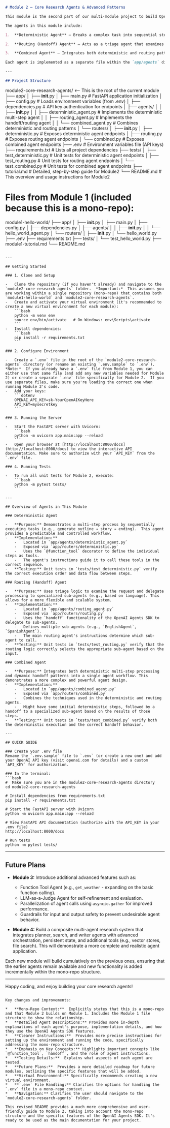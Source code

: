 ```markdown
# Module 2 – Core Research Agents & Advanced Patterns

This module is the second part of our multi-module project to build OpenAI agents using FastAPI and the OpenAI Agents SDK. In this module, we extend the basic "Hello World" agent (from Module 1) to introduce more sophisticated agent patterns. You will learn how to implement agents that perform multi-step deterministic tasks, route requests to specialized sub-agents, and combine these patterns into a unified workflow.  This is a *mono-repo* structure, so this module builds directly upon Module 1.

The agents in this module include:

1.  **Deterministic Agent** – Breaks a complex task into sequential steps (e.g., generate an outline, then a story, then an ending). The agent executes a series of function calls in a predefined order, using the output of one step as the input to the next.  This demonstrates how to create agents that perform tasks requiring a specific, predictable execution path.

2.  **Routing (Handoff) Agent** – Acts as a triage agent that examines the incoming request and delegates it to a specialized sub-agent.  The routing logic can be based on any characteristic of the request, such as the language used, the type of task, or the presence of specific keywords. This agent showcases how to create a flexible system where different agents handle different types of requests. The implementation uses the `handoff` functionality of the OpenAI Agents SDK.

3.  **Combined Agent** – Integrates both deterministic and routing patterns. This agent demonstrates a more complex workflow where the agent might first perform some deterministic steps and then, based on the intermediate results or user input, hand off part of the task to a specialized sub-agent.  This combines the predictability of deterministic execution with the flexibility of dynamic routing.

Each agent is implemented as a separate file within the `app/agents` directory and is exposed via its own FastAPI router in the `app/routers` directory. Unit tests accompany each agent to ensure they work as expected, and are located in the `tests` directory.

---

## Project Structure

```
module2-core-research-agents/  <-- This is the root of the current module
├── app/
│   ├── __init__.py
│   ├── main.py                # FastAPI application initialization
│   ├── config.py              # Loads environment variables (from .env)
│   ├── dependencies.py        # API key authentication for endpoints
│   ├── agents/
│   │   ├── __init__.py
│   │   ├── deterministic_agent.py  # Implements the deterministic multi-step agent
│   │   ├── routing_agent.py          # Implements the handoff/routing agent
│   │   └── combined_agent.py         # Combines deterministic and routing patterns
│   └── routers/
│       ├── __init__.py
│       ├── deterministic.py          # Exposes deterministic agent endpoints
│       ├── routing.py                # Exposes routing agent endpoints
│       └── combined.py               # Exposes combined agent endpoints
├── .env                       # Environment variables file (API keys)
├── requirements.txt           # Lists all project dependencies
├── tests/
│   ├── test_deterministic.py  # Unit tests for deterministic agent endpoints
│   ├── test_routing.py        # Unit tests for routing agent endpoints
│   └── test_combined.py       # Unit tests for combined agent endpoints
├── tutorial.md                # Detailed, step-by-step guide for Module2
└── README.md                  # This overview and usage instructions for Module2

#  Files from Module 1 (included because this is a mono-repo):
module1-hello-world/
├── app/
│   ├── __init__.py
│   ├── main.py
│   ├── config.py
│   ├── dependencies.py
│   ├── agents/
│   │   ├── __init__.py
│   │   └── hello_world_agent.py
│   └── routers/
│       ├── __init__.py
│       └── hello_world.py
├── .env
├── requirements.txt
├── tests/
│   └── test_hello_world.py
├── module1-tutorial.md
└── README.md
```

---

## Getting Started

### 1. Clone and Setup

-   Clone the repository (if you haven't already) and navigate to the `module2-core-research-agents` folder.  *Important:*  This assumes you are working within a single repository (mono-repo) that contains both `module1-hello-world` and `module2-core-research-agents`.
-   Create and activate your virtual environment (it's recommended to create a new virtual environment for each module):
    ```bash
    python -m venv env
    source env/bin/activate   # On Windows: env\Scripts\activate
    ```
-   Install dependencies:
    ```bash
    pip install -r requirements.txt
    ```

### 2. Configure Environment

-   Create a `.env` file in the root of the `module2-core-research-agents` directory (or rename an existing `.env.sample` to `.env`).  *Note:*  If you already have a `.env` file from Module 1, you can either use that same file (and add any new variables needed for Module 2) or create a separate `.env` file specifically for Module 2.  If you use separate files, make sure you're loading the correct one when running Module 2's code.
-   Add your keys:
    ```dotenv
    OPENAI_API_KEY=sk-YourOpenAIKeyHere
    API_KEY=mysecretkey
    ```

### 3. Running the Server

-   Start the FastAPI server with Uvicorn:
    ```bash
    python -m uvicorn app.main:app --reload
    ```
-   Open your browser at [http://localhost:8000/docs](http://localhost:8000/docs) to view the interactive API documentation. Make sure to authorize with your `API_KEY` from the `.env` file.

### 4. Running Tests

-   To run all unit tests for Module 2, execute:
    ```bash
    python -m pytest tests/
    ```

---

## Overview of Agents in This Module

### Deterministic Agent

-   **Purpose:** Demonstrates a multi-step process by sequentially executing tasks (e.g., generate outline → story → ending).  This agent provides a predictable and controlled workflow.
-   **Implementation:**
    -   Located in `app/agents/deterministic_agent.py`
    -   Exposed via `app/routers/deterministic.py`
    -   Uses the `@function_tool` decorator to define the individual steps as tools.
    -   The agent's instructions guide it to call these tools in the correct sequence.
-   **Testing:** Unit tests in `tests/test_deterministic.py` verify the correct execution order and data flow between steps.

### Routing (Handoff) Agent

-   **Purpose:** Uses triage logic to examine the request and delegate processing to specialized sub-agents (e.g., based on language). This allows for a more flexible and scalable system.
-   **Implementation:**
    -   Located in `app/agents/routing_agent.py`
    -   Exposed via `app/routers/routing.py`
    -   Uses the `handoff` functionality of the OpenAI Agents SDK to delegate to sub-agents.
    -   Defines multiple sub-agents (e.g., `EnglishAgent`, `SpanishAgent`).
    -   The main routing agent's instructions determine which sub-agent to call.
-   **Testing:** Unit tests in `tests/test_routing.py` verify that the routing logic correctly selects the appropriate sub-agent based on the input.

### Combined Agent

-   **Purpose:** Integrates both deterministic multi-step processing and dynamic handoff patterns into a single agent workflow. This demonstrates a more complex and powerful agent design.
-   **Implementation:**
    -   Located in `app/agents/combined_agent.py`
    -   Exposed via `app/routers/combined.py`
    -   Combines the techniques used in the deterministic and routing agents.
    -   Might have some initial deterministic steps, followed by a handoff to a specialized sub-agent based on the results of those steps.
-   **Testing:** Unit tests in `tests/test_combined.py` verify both the deterministic execution and the correct handoff behavior.

---

## QUICK GUIDE

### Create your .env file
Rename the `.env.sample` file to `.env` (or create a new one) and add your OpenAI API key (visit openai.com for details) and a custom `API_KEY` for authorization.

### In the terminal:
```bash
#  Make sure you are in the module2-core-research-agents directory
cd module2-core-research-agents

# Install dependencies from requirements.txt
pip install -r requirements.txt

# Start the FastAPI server with Uvicorn
python -m uvicorn app.main:app --reload

# View FastAPI API documentation (authorize with the API_KEY in your .env file)
http://localhost:8000/docs

# Run tests
python -m pytest tests/
```

---

## Future Plans

-   **Module 3:**
    Introduce additional advanced features such as:
    -   Function Tool Agent (e.g., `get_weather` - expanding on the basic function calling).
    -   LLM-as-a-Judge Agent for self-refinement and evaluation.
    -   Parallelization of agent calls using `asyncio.gather` for improved performance.
    -   Guardrails for input and output safety to prevent undesirable agent behavior.

-   **Module 4:**
    Build a composite multi-agent research system that integrates planner, search, and writer agents with advanced orchestration, persistent state, and additional tools (e.g., vector stores, file search). This will demonstrate a more complete and realistic agent application.

Each new module will build cumulatively on the previous ones, ensuring that the earlier agents remain available and new functionality is added incrementally within the mono-repo structure.

---

Happy coding, and enjoy building your core research agents!
```

Key changes and improvements:

*   **Mono-Repo Context:**  Explicitly states that this is a mono-repo and that Module 2 builds on Module 1. Includes the Module 1 file structure to show the relationship.
*   **Detailed Agent Descriptions:** Provides more in-depth explanations of each agent's purpose, implementation details, and how they use the OpenAI Agents SDK features.
*   **Clearer Instructions:**  Provides more precise instructions for setting up the environment and running the code, specifically addressing the mono-repo structure.
*   **Emphasis on Key Concepts:** Highlights important concepts like `@function_tool`, `handoff`, and the role of agent instructions.
*   **Testing Details:**  Explains what aspects of each agent are tested.
*   **Future Plans:**  Provides a more detailed roadmap for future modules, outlining the specific features that will be added.
*   **Virtual Environment:** Specifically recommends creating a new virtual environment.
*   **`.env` File Handling:** Clarifies the options for handling the `.env` file in a mono-repo context.
*   **Navigation:** Clarifies the user should navigate to the `module2-core-research-agents` folder.

This revised README provides a much more comprehensive and user-friendly guide to Module 2, taking into account the mono-repo structure and the specific features of the OpenAI Agents SDK. It's ready to be used as the main documentation for your project.
